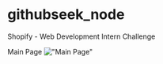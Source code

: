 
# githubseek_node

Shopify - Web Development Intern Challenge

Main Page
!["Main Page"](https://github.com/rafaelgavabarreto/githubseek_node/blob/master/doc/images/mainscreen.png)
